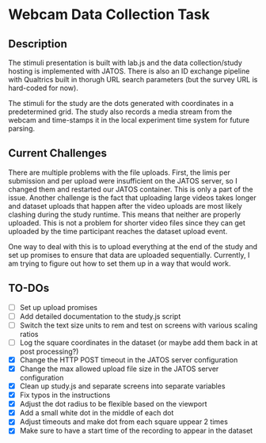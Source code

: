 Webcam Data Collection Task
==========================

Description
--------------------------
The stimuli presentation is built with lab.js and the data collection/study hosting is implemented
with JATOS. There is also an ID exchange pipeline with Qualtrics built in thorugh URL search parameters 
(but the survey URL is hard-coded for now).

The stimuli for the study are the dots generated with coordinates in a predetermined grid. The study also
records a media stream from the webcam and time-stamps it in the local experiment time system for future parsing.

Current Challenges
--------------------------
There are multiple problems with the file uploads. First, the limis per submission and per upload were insufficient 
on the JATOS server, so I changed them and restarted our JATOS container. This is only a part of the issue. Another
challenge is the fact that uploading large videos takes longer and dataset uploads that happen after the video uploads are
most likely clashing during the study runtime. This means that neither are properly uploaded. This is not a problem for shorter
video files since they can get uploaded by the time participant reaches the dataset upload event.

One way to deal with this is to upload everything at the end of the study and set up promises to ensure that data are uploaded
sequentially. Currently, I am trying to figure out how to set them up in a way that would work.

TO-DOs
--------------------------
- [ ] Set up upload promises
- [ ] Add detailed documentation to the study.js script
- [ ] Switch the text size units to rem and test on screens with various scaling ratios
- [ ] Log the square coordinates in the dataset (or maybe add them back in at post processing?)
- [X] Change the HTTP POST timeout in the JATOS server configuration
- [X] Change the max allowed upload file size in the JATOS server configuration
- [X] Clean up study.js and separate screens into separate variables
- [X] Fix typos in the instructions
- [X] Adjust the dot radius to be flexible based on the viewport
- [X] Add a small white dot in the middle of each dot
- [X] Adjust timeouts and make dot from each square uppear 2 times
- [X] Make sure to have a start time of the recording to appear in the dataset